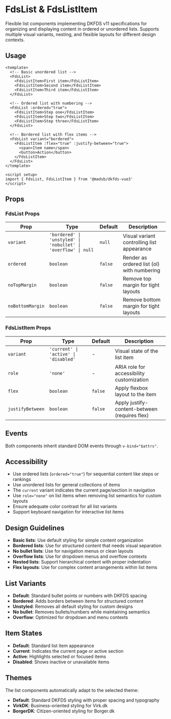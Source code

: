 # FdsList & FdsListItem

Flexible list components implementing DKFDS v11 specifications for organizing and displaying content in ordered or unordered lists. Supports multiple visual variants, nesting, and flexible layouts for different design contexts.

## Usage

```vue
<template>
  <!-- Basic unordered list -->
  <FdsList>
    <FdsListItem>First item</FdsListItem>
    <FdsListItem>Second item</FdsListItem>
    <FdsListItem>Third item</FdsListItem>
  </FdsList>

  <!-- Ordered list with numbering -->
  <FdsList :ordered="true">
    <FdsListItem>Step one</FdsListItem>
    <FdsListItem>Step two</FdsListItem>
    <FdsListItem>Step three</FdsListItem>
  </FdsList>

  <!-- Bordered list with flex items -->
  <FdsList variant="bordered">
    <FdsListItem :flex="true" :justify-between="true">
      <span>Item name</span>
      <button>Action</button>
    </FdsListItem>
  </FdsList>
</template>

<script setup>
import { FdsList, FdsListItem } from '@madsb/dkfds-vue3'
</script>
```

## Props

### FdsList Props

| Prop             | Type                                                           | Default | Description                                |
| ---------------- | -------------------------------------------------------------- | ------- | ------------------------------------------ |
| `variant`        | `'bordered' \| 'unstyled' \| 'nobullet' \| 'overflow' \| null` | `null`  | Visual variant controlling list appearance |
| `ordered`        | `boolean`                                                      | `false` | Render as ordered list (ol) with numbering |
| `noTopMargin`    | `boolean`                                                      | `false` | Remove top margin for tight layouts        |
| `noBottomMargin` | `boolean`                                                      | `false` | Remove bottom margin for tight layouts     |

### FdsListItem Props

| Prop             | Type                                  | Default | Description                                   |
| ---------------- | ------------------------------------- | ------- | --------------------------------------------- |
| `variant`        | `'current' \| 'active' \| 'disabled'` | -       | Visual state of the list item                 |
| `role`           | `'none'`                              | -       | ARIA role for accessibility customization     |
| `flex`           | `boolean`                             | `false` | Apply flexbox layout to the item              |
| `justifyBetween` | `boolean`                             | `false` | Apply justify-content-between (requires flex) |

## Events

Both components inherit standard DOM events through `v-bind="$attrs"`.

## Accessibility

- Use ordered lists (`ordered="true"`) for sequential content like steps or rankings
- Use unordered lists for general collections of items
- The `current` variant indicates the current page/section in navigation
- Use `role="none"` on list items when removing list semantics for custom layouts
- Ensure adequate color contrast for all list variants
- Support keyboard navigation for interactive list items

## Design Guidelines

- **Basic lists**: Use default styling for simple content organization
- **Bordered lists**: Use for structured content that needs visual separation
- **No bullet lists**: Use for navigation menus or clean layouts
- **Overflow lists**: Use for dropdown menus and overflow contexts
- **Nested lists**: Support hierarchical content with proper indentation
- **Flex layouts**: Use for complex content arrangements within list items

## List Variants

- **Default**: Standard bullet points or numbers with DKFDS spacing
- **Bordered**: Adds borders between items for structured content
- **Unstyled**: Removes all default styling for custom designs
- **No bullet**: Removes bullets/numbers while maintaining semantics
- **Overflow**: Optimized for dropdown and menu contexts

## Item States

- **Default**: Standard list item appearance
- **Current**: Indicates the current page or active section
- **Active**: Highlights selected or focused items
- **Disabled**: Shows inactive or unavailable items

## Themes

The list components automatically adapt to the selected theme:

- **Default**: Standard DKFDS styling with proper spacing and typography
- **VirkDK**: Business-oriented styling for Virk.dk
- **BorgerDK**: Citizen-oriented styling for Borger.dk
